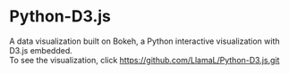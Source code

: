 # Python-D3.js
A data visualization built on Bokeh, a Python interactive visualization with D3.js embedded. </br>
To see the visualization, click https://github.com/LlamaL/Python-D3.js.git

